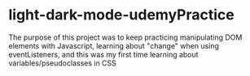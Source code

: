 # light-dark-mode-udemyPractice

The purpose of this project was to keep practicing manipulating DOM elements with Javascript, learning about "change" when using eventListeners, and this was my first time learning about variables/pseudoclasses in CSS
